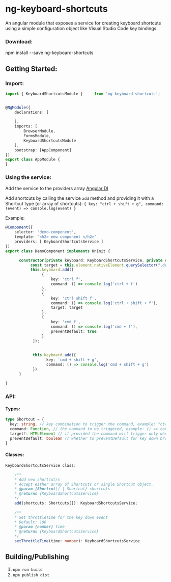 # ng-keyboard-shortcuts

An angular module that exposes a service for creating keyboard shortcuts using a simple configuration object like Visual Studio Code key bindings.

### Download:

npm install --save ng-keyboard-shortcuts


## Getting Started: 

### Import:
```typescript
import { KeyboardShortcutsModule }     from 'ng-keyboard-shortcuts';


@NgModule({
    declarations: [
        
    ],
    imports: [
        BrowserModule,
        FormsModule,
        KeyboardShortcutsModule
    ],     
    bootstrap: [AppComponent]
})
export class AppModule {
}
```



### Using the service:

Add the service to the providers array [Angular DI](https://angular.io/guide/hierarchical-dependency-injection)

Add shortcuts by calling the service ```add``` method and providing it with a Shortcut type (or array of shortcuts):
``` { key: "ctrl + shift + g", command: (event) => console.log(event) } ```

Example:
```typescript
@Component({
    selector: 'demo-component',
    template: "<h2> new component </h2>"
    providers: [ KeyboardShortcutsService ]
})
export class DemoComponent implements OnInit {

      constructor(private keyboard: KeyboardShortcutsService, private element: ElementRef) {
           const target = this.element.nativeElement.querySelector(".demo-input");
           this.keyboard.add([
                {
                    key: 'ctrl f',
                    command: () => console.log('ctrl + f')
                },
                {
                    key: 'ctrl shift f',
                    command: () => console.log('ctrl + shift + f'),
                    target: target
                },
                {
                    key: 'cmd f',
                    command: () => console.log('cmd + f'),
                    preventDefault: true
                }
            ]);
            
            
            this.keyboard.add({
                  key: 'cmd + shift + g',
                  command: () => console.log('cmd + shift + g')
            })
      }
      
}
```

### API:

#### Types:
```typescript
type Shortcut = {
  key: string, // key combination to trigger the command, example: "ctrl + shift + g" 
  command: Function, // the command to be triggered, example: () => console.log('hi world') 
  target?: HTMLElement // if provided the command will trigger only when key event is invoked by the target,
  preventDefault: boolean // whether to preventDefault for key down browser event
}
```
#### Classes:
```typescript
KeyboardShortcutsService class: 

    /**
    * Add new shortcut/s
    * Accept either array of Shortcuts or single Shortcut object.
    * @param {Shortcut[] | Shortcut} shortcuts
    * @returns {KeyboardShortcutsService}
    */
    add(shortcuts: Shortcuts[]): KeyboardShortcutsService;
    
    /**
    * Set throttleTime for the key down event
    * Default: 100
    * @param {number} time
    * @returns {KeyboardShortcutsService}
    */
    setThrottleTime(time: number): KeyboardShortcutsService
```


## Building/Publishing

1. ```npm run build```
2. ```npm publish dist```
